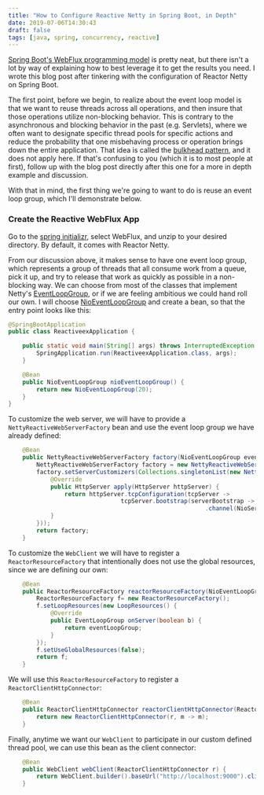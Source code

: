 ```yaml
---
title: "How to Configure Reactive Netty in Spring Boot, in Depth"
date: 2019-07-06T14:30:43
draft: false
tags: [java, spring, concurrency, reactive]
---
```


[Spring Boot's WebFlux programming model](https://docs.spring.io/spring/docs/current/spring-framework-reference/web-reactive.html) is pretty neat, but there isn't a lot by way of explaining how to best leverage it to get the results you need. I wrote this blog post after tinkering with the configuration of Reactor Netty on Spring Boot.

The first point, before we begin, to realize about the event loop model is that we want to reuse threads across all operations, and then insure that those operations utilize non-blocking behavior. This is contrary to the asynchronous and blocking behavior in the past (e.g. Servlets), where we often want to designate specific thread pools for specific actions and reduce the probability that one misbehaving process or operation brings down the entire application. That idea is called the [bulkhead pattern](https://docs.microsoft.com/en-us/azure/architecture/patterns/bulkhead), and it does not apply here. If that's confusing to you (which it is to most people at first), follow up with the blog post directly after this one for a more in depth example and discussion.

With that in mind, the first thing we're going to want to do is reuse an event loop group, which I'll demonstrate below.

### Create the Reactive WebFlux App

Go to the [spring initializr](https://start.spring.io/), select WebFlux, and unzip to your desired directory. By default, it comes with Reactor Netty.

From our discussion above, it makes sense to have one event loop group, which represents a group of threads that all consume work from a queue, pick it up, and try to release that work as quickly as possible in a non-blocking way. We can choose from most of the classes that implement Netty's [EventLoopGroup](https://netty.io/4.0/api/io/netty/channel/EventLoopGroup.html), or if we are feeling ambitious we could hand roll our own. I will choose [NioEventLoopGroup](https://netty.io/4.0/api/io/netty/channel/nio/NioEventLoopGroup.html) and create a bean, so that the entry point looks like this:

```java
@SpringBootApplication
public class ReactiveexApplication {

    public static void main(String[] args) throws InterruptedException {
        SpringApplication.run(ReactiveexApplication.class, args);
    }

    @Bean
    public NioEventLoopGroup nioEventLoopGroup() {
        return new NioEventLoopGroup(20);
    }
}

```

To customize the web server, we will have to provide a `NettyReactiveWebServerFactory` bean and use the event loop group we have already defined:

```java
    @Bean
    public NettyReactiveWebServerFactory factory(NioEventLoopGroup eventLoopGroup) {
        NettyReactiveWebServerFactory factory = new NettyReactiveWebServerFactory();
        factory.setServerCustomizers(Collections.singletonList(new NettyServerCustomizer() {
            @Override
            public HttpServer apply(HttpServer httpServer) {
                return httpServer.tcpConfiguration(tcpServer ->
                                tcpServer.bootstrap(serverBootstrap -> serverBootstrap.group(eventLoopGroup)
                                                        .channel(NioServerSocketChannel.class)));
            }
        }));
        return factory;
    }

```


To customize the `WebClient` we will have to register a `ReactorResourceFactory` that intentionally does not use the global resources, since we are defining our own:

```java
    @Bean
    public ReactorResourceFactory reactorResourceFactory(NioEventLoopGroup eventLoopGroup) {
        ReactorResourceFactory f= new ReactorResourceFactory();
        f.setLoopResources(new LoopResources() {
            @Override
            public EventLoopGroup onServer(boolean b) {
                return eventLoopGroup;
            }
        });
        f.setUseGlobalResources(false);
        return f;
    }

```

We will use this `ReactorResourceFactory` to register a `ReactorClientHttpConnector`:

```java
    @Bean
    public ReactorClientHttpConnector reactorClientHttpConnector(ReactorResourceFactory r) {
        return new ReactorClientHttpConnector(r, m -> m);
    }

```

Finally, anytime we want our `WebClient` to participate in our custom defined thread pool, we can use this bean as the client connector:

```java
    @Bean
    public WebClient webClient(ReactorClientHttpConnector r) {
        return WebClient.builder().baseUrl("http://localhost:9000").clientConnector(r).build();
    }

```
